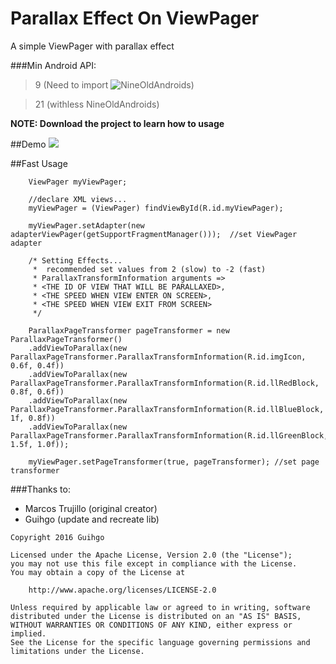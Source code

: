 # Parallax Effect On ViewPager
A simple ViewPager with parallax effect

###Min Android API:
> 9 (Need to import ![NineOldAndroids](http://nineoldandroids.com/))

> 21 (withless NineOldAndroids)



**NOTE: Download the project to learn how to usage**

##Demo
![](http://imgur.com/7OArgCy.gif)


##Fast Usage

        ViewPager myViewPager;
        
        //declare XML views...
        myViewPager = (ViewPager) findViewById(R.id.myViewPager);

        myViewPager.setAdapter(new adapterViewPager(getSupportFragmentManager()));  //set ViewPager adapter

        /* Setting Effects...
         *  recommended set values from 2 (slow) to -2 (fast)
         * ParallaxTransformInformation arguments =>
         * <THE ID OF VIEW THAT WILL BE PARALLAXED>,
         * <THE SPEED WHEN VIEW ENTER ON SCREEN>,
         * <THE SPEED WHEN VIEW EXIT FROM SCREEN>
         */

        ParallaxPageTransformer pageTransformer = new ParallaxPageTransformer()
        .addViewToParallax(new ParallaxPageTransformer.ParallaxTransformInformation(R.id.imgIcon, 0.6f, 0.4f))
        .addViewToParallax(new ParallaxPageTransformer.ParallaxTransformInformation(R.id.llRedBlock, 0.8f, 0.6f))
        .addViewToParallax(new ParallaxPageTransformer.ParallaxTransformInformation(R.id.llBlueBlock, 1f, 0.8f))
        .addViewToParallax(new ParallaxPageTransformer.ParallaxTransformInformation(R.id.llGreenBlock, 1.5f, 1.0f));

        myViewPager.setPageTransformer(true, pageTransformer); //set page transformer
        
        
###Thanks to:
 
 - Marcos Trujillo (original creator)
 - Guihgo (update and recreate lib)
 

```
Copyright 2016 Guihgo

Licensed under the Apache License, Version 2.0 (the "License");
you may not use this file except in compliance with the License.
You may obtain a copy of the License at

    http://www.apache.org/licenses/LICENSE-2.0

Unless required by applicable law or agreed to in writing, software
distributed under the License is distributed on an "AS IS" BASIS,
WITHOUT WARRANTIES OR CONDITIONS OF ANY KIND, either express or implied.
See the License for the specific language governing permissions and
limitations under the License.
```
